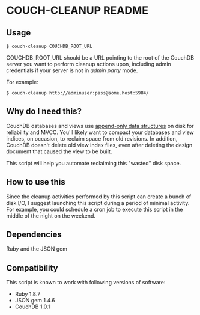 COUCH-CLEANUP README
===

Usage
---
    $ couch-cleanup COUCHDB_ROOT_URL
COUCHDB_ROOT_URL should be a URL pointing to the root of the CouchDB server you 
want to perform cleanup actions upon, including admin credentials if your server
is not in *admin party* mode.

For example:

    $ couch-cleanup http://adminuser:pass@some.host:5984/

Why do I need this?
---
CouchDB databases and views use
[append-only data structures](http://wiki.apache.org/couchdb/Technical%20Overview#Document_Storage) 
on disk for reliability and MVCC. You'll likely want to compact your databases and
view indices, on occasion, to reclaim space from old revisions. In addition,
CouchDB doesn't delete old view index files, even after deleting the design document
that caused the view to be built.

This script will help you automate reclaiming this "wasted" disk space.

How to use this
---
Since the cleanup activities performed by this script can create a bunch of disk I/O,
I suggest launching this script during a period of minimal activity. For example, you
could schedule a cron job to execute this script in the middle of the night on the weekend.

Dependencies
---
Ruby and the JSON gem

Compatibility
---
This script is known to work with following versions of software:

* Ruby 1.8.7
* JSON gem 1.4.6
* CouchDB 1.0.1
